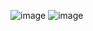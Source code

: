 ![image](https://github.com/tarunsingamsetti52/weatherforecastwebapp/assets/111441202/83251067-f63a-4885-9a76-2fff3678f925)
![image](https://github.com/tarunsingamsetti52/weatherforecastwebapp/assets/111441202/aa331616-9b15-4dc7-a46b-8a959529a468)
